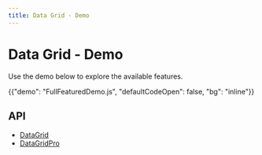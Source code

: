```yaml
---
title: Data Grid - Demo
---
```


# Data Grid - Demo

<p class="description">Use the demo below to explore the available features.</p>

{{"demo": "FullFeaturedDemo.js", "defaultCodeOpen": false, "bg": "inline"}}

## API

- [DataGrid](/x/api/data-grid/data-grid/)
- [DataGridPro](/x/api/data-grid/data-grid-pro/)
